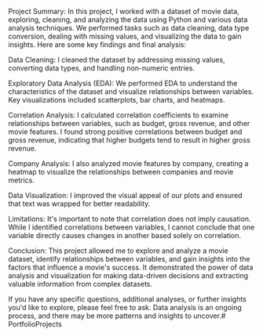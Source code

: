 Project Summary:
In this project, I worked with a dataset of movie data, exploring, cleaning, and analyzing the data using Python and various data analysis techniques. We performed tasks such as data cleaning, data type conversion, dealing with missing values, and visualizing the data to gain insights. Here are some key findings and final analysis:

Data Cleaning: I cleaned the dataset by addressing missing values, converting data types, and handling non-numeric entries.

Exploratory Data Analysis (EDA): We performed EDA to understand the characteristics of the dataset and visualize relationships between variables. Key visualizations included scatterplots, bar charts, and heatmaps.

Correlation Analysis: I calculated correlation coefficients to examine relationships between variables, such as budget, gross revenue, and other movie features. I found strong positive correlations between budget and gross revenue, indicating that higher budgets tend to result in higher gross revenue.

Company Analysis: I also analyzed movie features by company, creating a heatmap to visualize the relationships between companies and movie metrics.

Data Visualization: I improved the visual appeal of our plots and ensured that text was wrapped for better readability.

Limitations: It's important to note that correlation does not imply causation. While I identified correlations between variables, I cannot conclude that one variable directly causes changes in another based solely on correlation.

Conclusion:
This project allowed me to explore and analyze a movie dataset, identify relationships between variables, and gain insights into the factors that influence a movie's success. It demonstrated the power of data analysis and visualization for making data-driven decisions and extracting valuable information from complex datasets.

If you have any specific questions, additional analyses, or further insights you'd like to explore, please feel free to ask. Data analysis is an ongoing process, and there may be more patterns and insights to uncover.# PortfolioProjects
